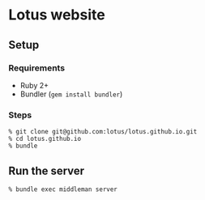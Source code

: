 # Lotus website

## Setup

### Requirements

  * Ruby 2+
  * Bundler (`gem install bundler`)

### Steps

```shell
% git clone git@github.com:lotus/lotus.github.io.git
% cd lotus.github.io
% bundle
```

## Run the server

```shell
% bundle exec middleman server
```
